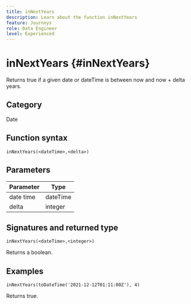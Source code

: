 ```yaml
---
title: inNextYears
description: Learn about the function inNextYears
feature: Journeys
role: Data Engineer
level: Experienced
---
```

# inNextYears {#inNextYears}

Returns true if a given date or dateTime is between now and now + delta years.

## Category

Date

## Function syntax

`inNextYears(<dateTime>,<delta>)`

## Parameters

| Parameter | Type             |
|-----------|------------------|
| date time | dateTime    |
| delta   | integer     |

## Signatures and returned type

`inNextYears(<dateTime>,<integer>)`

Returns a boolean.

## Examples

`inNextYears(toDateTime('2021-12-12T01:11:00Z'), 4)`

Returns true.
